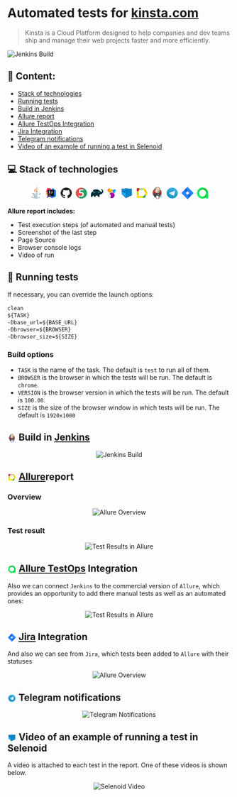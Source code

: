 # Automated tests for [kinsta.com](https://kinsta.com/)

> Kinsta is a Cloud Platform designed to help companies and dev teams ship and manage their web projects faster and more efficiently.

<img title="Jenkins Build" src="images/screens/">

## :pushpin: Content:

- [Stack of technologies](#computer-stack-of-technologies)
- [Running tests](#running_woman-running-tests)
- [Build in Jenkins](#-build-in-jenkins)
- [Allure report](#-allure-report)
- [Allure TestOps Integration](#-allure-testops-integration)
- [Jira Integration](#-jira-integration)
- [Telegram notifications](#-telegram-notifications)
- [Video of an example of running a test in Selenoid](#-video-of-an-example-of-running-a-test-in-selenoid)


## :computer: Stack of technologies

<p align="center">
<img width="6%" title="Java" src="images/logo/Java.svg">
<img width="6%" title="IntelliJ IDEA" src="images/logo/Idea.svg">
<img width="6%" title="GitHub" src="images/logo/GitHub.svg">
<img width="6%" title="JUnit5" src="images/logo/JUnit5.svg">
<img width="6%" title="Gradle" src="images/logo/Gradle.svg">
<img width="6%" title="Selenide" src="images/logo/Selenide.svg">
<img width="6%" title="Selenoid" src="images/logo/Selenoid.svg">
<img width="6%" title="Allure Report" src="images/logo/Allure.svg">
<img width="6%" title="Jenkins" src="images/logo/Jenkins.svg">
<img width="6%" title="Telegram" src="images/logo/Telegram.svg">
<img width="6%" title="Jira" src="images/logo/Jira.svg">
<img width="6%" title="Allure TestOps" src="images/logo/Allure_TO.svg">
</p>


**Allure report includes:**

* Test execution steps (of automated and manual tests)
* Screenshot of the last step
* Page Source
* Browser console logs
* Video of run


## :rocket: Running tests

If necessary, you can override the launch options:

```
clean
${TASK}
-Dbase_url=${BASE_URL}
-Dbrowser=${BROWSER}
-Dbrowser_size=${SIZE}
```

### Build options

* <code>TASK</code> is the name of the task. The default is <code>test</code> to run all of them.
* <code>BROWSER</code> is the browser in which the tests will be run. The default is <code>chrome</code>.
* <code>VERSION</code> is the browser version in which the tests will be run. The default is <code>100.00</code>.
* <code>SIZE</code> is the size of the browser window in which tests will be run. The default is <code>1920x1080</code>


## <img width="4%" style="vertical-align:middle" title="Jenkins" src="images/logo/Jenkins.svg"> Build in [Jenkins](url)
<p align="center">
<img title="Jenkins Build" src="images/screens/">

</p>

## <img width="4%" style="vertical-align:middle" title="Allure Report" src="images/logo/Allure.svg"> [Allure](url)report
### Overview

<p align="center">
<img title="Allure Overview" src="images/screens/">
</p>

### Test result

<p align="center">
<img title="Test Results in Allure" src="images/screens/">
</p>

## <img width="4%" style="vertical-align:middle" title="Allure TestOps Report" src="images/logo/Allure_TO.svg"> [Allure TestOps](url) Integration

Also we can connect <code>Jenkins</code> to the commercial version of <code>Allure</code>, which provides an opportunity to add there manual tests as well as an automated ones:

<p align="center">
<img title="Test Results in Allure" src="images/screens/">
</p>

## <img width="4%" style="vertical-align:middle" title="Jira Integration" src="images/logo/Jira.svg"> [Jira](url) Integration

And also we can see from <code>Jira</code>, which tests been added to <code>Allure</code> with their statuses

<p align="center">
<img title="Allure Overview" src="images/screens/">
</p>

## <img width="4%" style="vertical-align:middle" title="Telegram" src="images/logo/Telegram.svg"> Telegram notifications

<p align="center">
<img width="50%" title="Telegram Notifications" src="images/screens/">
</p>

## <img width="4%" style="vertical-align:middle" title="Selenoid" src="images/logo/Selenoid.svg"> Video of an example of running a test in Selenoid

A video is attached to each test in the report. One of these videos is shown below.
<p align="center">
  <img title="Selenoid Video" src="images/video/">
</p>
